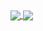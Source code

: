<!-- [![Alex's github stats](https://github-readme-stats.vercel.app/api?username=alexfertel&theme=onedark&show_icons=true&count_private=true&hide_border=true)](https://github.com/anuraghazra/github-readme-stats) -->
<!-- [![Top Langs](https://github-readme-stats.vercel.app/api/top-langs/?username=alexfertel&layout=compact&langs_count=8)](https://github.com/anuraghazra/github-readme-stats) -->

<a href="https://github-readme-stats.vercel.app/api?username=alexfertel&theme=onedark&show_icons=true&count_private=true&hide_border=true">
  <img align="center" src="https://github.com/anuraghazra/github-readme-stats" />
</a>
<a href="https://github-readme-stats.vercel.app/api/top-langs/?username=alexfertel&layout=compact&langs_count=8&theme=onedark">
  <img align="center" src="https://github.com/anuraghazra/github-readme-stats" />
</a>
